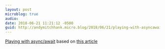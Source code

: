 ```yaml
---
layout: post
microblog: true
audio: 
date: 2018-06-21 11:21:12 -0500
guid: http://andymitchhank.micro.blog/2018/06/21/playing-with-asyncawait.html
---
```

[Playing with async/await](https://repl.it/@andymitchhank/wielding-threaded-async-magic) based on [this article](https://tryexceptpass.org/article/threaded-asynchronous-magic-and-how-to-wield-it/) 

